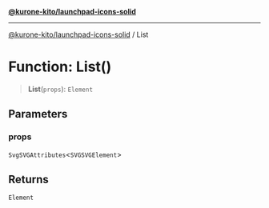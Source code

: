 [**@kurone-kito/launchpad-icons-solid**](../README.md)

***

[@kurone-kito/launchpad-icons-solid](../globals.md) / List

# Function: List()

> **List**(`props`): `Element`

## Parameters

### props

`SvgSVGAttributes`\<`SVGSVGElement`\>

## Returns

`Element`

